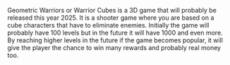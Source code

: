 Geometric Warriors or Warrior Cubes is a 3D game that will probably be released this year 2025. It is a shooter game where you are based on a cube characters that have to eliminate enemies. Initially the game will probably have 100 levels but in the future it will have 1000 and even more. By reaching higher levels in the future if the game becomes popular, it will give the player the chance to win many rewards and probably real money too.

